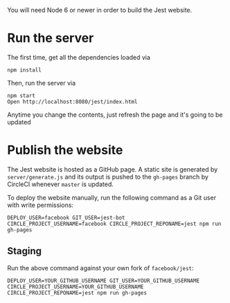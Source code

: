 You will need Node 6 or newer in order to build the Jest website.

# Run the server

The first time, get all the dependencies loaded via

```
npm install
```

Then, run the server via

```
npm start
Open http://localhost:8080/jest/index.html
```

Anytime you change the contents, just refresh the page and it's going to be updated

# Publish the website

The Jest website is hosted as a GitHub page. A static site is generated by `server/generate.js` and its output is pushed to the `gh-pages` branch by CircleCI whenever `master` is updated.

To deploy the website manually, run the following command as a Git user with write permissions:

```
DEPLOY_USER=facebook GIT_USER=jest-bot CIRCLE_PROJECT_USERNAME=facebook CIRCLE_PROJECT_REPONAME=jest npm run gh-pages
```

## Staging

Run the above command against your own fork of `facebook/jest`:

```
DEPLOY_USER=YOUR_GITHUB_USERNAME GIT_USER=YOUR_GITHUB_USERNAME CIRCLE_PROJECT_USERNAME=YOUR_GITHUB_USERNAME CIRCLE_PROJECT_REPONAME=jest npm run gh-pages
```
